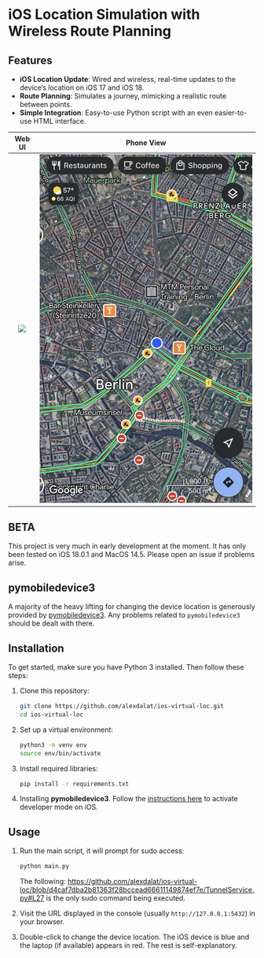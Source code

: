 # iOS Location Simulation with Wireless Route Planning

## Features
- **iOS Location Update**: Wired and wireless, real-time updates to the device’s location on iOS 17 and iOS 18.
- **Route Planning**: Simulates a journey, mimicking a realistic route between points.
- **Simple Integration**: Easy-to-use Python script with an even easier-to-use HTML interface.

Web UI             |  Phone View
:-------------------------:|:-------------------------:
![](imgs/berlin-route-demo.png)  |  ![](imgs/berlin-route-demo-gmaps.jpg)

## BETA

This project is very much in early development at the moment. It has only been tested on iOS 18.0.1 and MacOS 14.5. Please open an issue if problems arise.

## pymobiledevice3

A majority of the heavy lifting for changing the device location is generously provided by [pymobiledevice3](https://github.com/doronz88/pymobiledevice3). Any problems related to `pymobiledevice3` should be dealt with there.

## Installation

To get started, make sure you have Python 3 installed. Then follow these steps:

1. Clone this repository:
    ```bash
    git clone https://github.com/alexdalat/ios-virtual-loc.git
    cd ios-virtual-loc
    ```

2. Set up a virtual environment:
    ```bash
    python3 -m venv env
    source env/bin/activate
    ```

3. Install required libraries:
    ```bash
    pip install -r requirements.txt
    ```

4. Installing **pymobiledevice3**. Follow the [instructions here](https://github.com/doronz88/pymobiledevice3?tab=readme-ov-file#working-with-developer-tools-ios--170) to activate developer mode on iOS.

## Usage

1. Run the main script, it will prompt for sudo access:
    ```bash
    python main.py
    ```
    The following: https://github.com/alexdalat/ios-virtual-loc/blob/d4caf7dba2b81363f28bccead66611149874ef7e/TunnelService.py#L27 is the only sudo command being executed.

2. Visit the URL displayed in the console (usually `http://127.0.0.1:5432`) in your browser.

3. Double-click to change the device location. The iOS device is blue and the laptop (if available) appears in red. The rest is self-explanatory.
